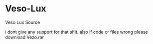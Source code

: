 # Veso-Lux
Veso Lux Source

i dont give any support for that shit.
also if code or files wrong please download Vezo.rar
